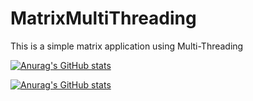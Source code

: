 # MatrixMultiThreading

This is a simple matrix application using Multi-Threading

[![Anurag's GitHub stats](https://github-readme-stats.vercel.app/api?username=aissam-gif&count_private=true&show_icons=true)](https://github.com/herkane/taskfa)


[![Anurag's GitHub stats](https://github-readme-stats.vercel.app/api?username=herkane&count_private=true)](https://github.com/herkane/taskfa)
